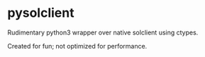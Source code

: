 # pysolclient
Rudimentary python3 wrapper over native solclient using ctypes.

Created for fun; not optimized for performance.
